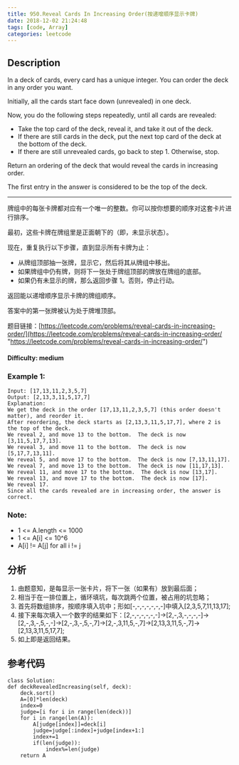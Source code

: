 ```yaml
---
title: 950.Reveal Cards In Increasing Order(按递增顺序显示卡牌)
date: 2018-12-02 21:24:48
tags: [code, Array]
categories: leetcode
---
```

## Description

In a deck of cards, every card has a unique integer.  You can order the deck in any order you want.

Initially, all the cards start face down (unrevealed) in one deck.

Now, you do the following steps repeatedly, until all cards are revealed:

- Take the top card of the deck, reveal it, and take it out of the deck.
- If there are still cards in the deck, put the next top card of the deck at the bottom of the deck.
- If there are still unrevealed cards, go back to step 1.  Otherwise, stop.

Return an ordering of the deck that would reveal the cards in increasing order.

The first entry in the answer is considered to be the top of the deck.

---

牌组中的每张卡牌都对应有一个唯一的整数。你可以按你想要的顺序对这套卡片进行排序。

最初，这些卡牌在牌组里是正面朝下的（即，未显示状态）。

现在，重复执行以下步骤，直到显示所有卡牌为止：

- 从牌组顶部抽一张牌，显示它，然后将其从牌组中移出。
- 如果牌组中仍有牌，则将下一张处于牌组顶部的牌放在牌组的底部。
- 如果仍有未显示的牌，那么返回步骤 1。否则，停止行动。

返回能以递增顺序显示卡牌的牌组顺序。

答案中的第一张牌被认为处于牌堆顶部。

题目链接：[https://leetcode.com/problems/reveal-cards-in-increasing-order/](https://leetcode.com/problems/reveal-cards-in-increasing-order/ "https://leetcode.com/problems/reveal-cards-in-increasing-order/")

#### Difficulty: medium

<!-- more -->

### Example 1:

	Input: [17,13,11,2,3,5,7]
	Output: [2,13,3,11,5,17,7]
	Explanation: 
	We get the deck in the order [17,13,11,2,3,5,7] (this order doesn't matter), and reorder it.
	After reordering, the deck starts as [2,13,3,11,5,17,7], where 2 is the top of the deck.
	We reveal 2, and move 13 to the bottom.  The deck is now [3,11,5,17,7,13].
	We reveal 3, and move 11 to the bottom.  The deck is now [5,17,7,13,11].
	We reveal 5, and move 17 to the bottom.  The deck is now [7,13,11,17].
	We reveal 7, and move 13 to the bottom.  The deck is now [11,17,13].
	We reveal 11, and move 17 to the bottom.  The deck is now [13,17].
	We reveal 13, and move 17 to the bottom.  The deck is now [17].
	We reveal 17.
	Since all the cards revealed are in increasing order, the answer is correct.

### Note:

- 1 <= A.length <= 1000
- 1 <= A[i] <= 10^6
- A[i] != A[j] for all i != j

## 分析

1. 由题意知，是每显示一张卡片，将下一张（如果有）放到最后面；
2. 相当于在一排位置上，循环填坑，每次跳两个位置，被占用的坑忽略；
3. 首先将数组排序，按顺序填入坑中；形如[-,-,-,-,-,-,-]中填入[2,3,5,7,11,13,17];
4. 接下来每次填入一个数字的结果如下：[2,-,-,-,-,-,-]->[2,-,3,-,-,-,-]->[2,-,3,-,5,-,-]->[2,-,3,-,5,-,7]->[2,-,3,11,5,-,7]->[2,13,3,11,5,-,7]->[2,13,3,11,5,17,7];
5. 如上即是返回结果。

## 参考代码

	class Solution:
    def deckRevealedIncreasing(self, deck):
        deck.sort()
        A=[0]*len(deck)
        index=0
        judge=[i for i in range(len(deck))]
        for i in range(len(A)):
            A[judge[index]]=deck[i]
            judge=judge[:index]+judge[index+1:]
            index+=1
            if(len(judge)):
                index%=len(judge)
        return A
        